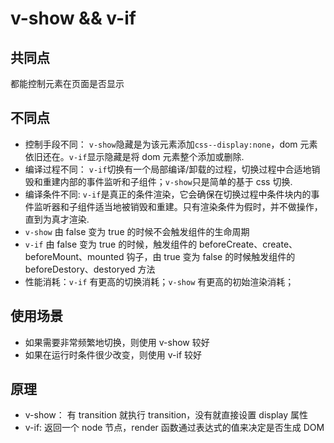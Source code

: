 # v-show && v-if

## 共同点

都能控制元素在页面是否显示

## 不同点

- 控制手段不同： `v-show`隐藏是为该元素添加`css--display:none`，dom 元素依旧还在。`v-if`显示隐藏是将 dom 元素整个添加或删除.
- 编译过程不同： `v-if`切换有一个局部编译/卸载的过程，切换过程中合适地销毁和重建内部的事件监听和子组件；`v-show`只是简单的基于 css 切换.
- 编译条件不同: `v-if`是真正的条件渲染，它会确保在切换过程中条件块内的事件监听器和子组件适当地被销毁和重建。只有渲染条件为假时，并不做操作，直到为真才渲染.
- `v-show` 由 false 变为 true 的时候不会触发组件的生命周期
- `v-if` 由 false 变为 true 的时候，触发组件的 beforeCreate、create、beforeMount、mounted 钩子，由 true 变为 false 的时候触发组件的 beforeDestory、destoryed 方法
- 性能消耗：`v-if` 有更高的切换消耗；`v-show` 有更高的初始渲染消耗；

## 使用场景

- 如果需要非常频繁地切换，则使用 v-show 较好
- 如果在运行时条件很少改变，则使用 v-if 较好

## 原理

- v-show： 有 transition 就执行 transition，没有就直接设置 display 属性
- v-if: 返回一个 node 节点，render 函数通过表达式的值来决定是否生成 DOM
